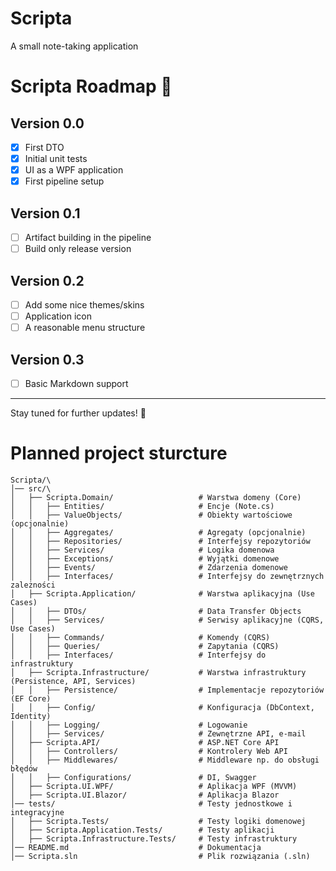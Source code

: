 # Scripta
A small note-taking application

# Scripta Roadmap 🚀

## Version 0.0
- [X] First DTO
- [X] Initial unit tests
- [X] UI as a WPF application
- [X] First pipeline setup

## Version 0.1
- [ ] Artifact building in the pipeline
- [ ] Build only release version

## Version 0.2
- [ ] Add some nice themes/skins
- [ ] Application icon
- [ ] A reasonable menu structure

## Version 0.3
- [ ] Basic Markdown support

---

Stay tuned for further updates! 🎯



# Planned project sturcture
```
Scripta/\
│── src/\
│   ├── Scripta.Domain/                   # Warstwa domeny (Core)
│   │   ├── Entities/                     # Encje (Note.cs)
│   │   ├── ValueObjects/                 # Obiekty wartościowe (opcjonalnie)
│   │   ├── Aggregates/                   # Agregaty (opcjonalnie)
│   │   ├── Repositories/                 # Interfejsy repozytoriów
│   │   ├── Services/                     # Logika domenowa
│   │   ├── Exceptions/                   # Wyjątki domenowe
│   │   ├── Events/                       # Zdarzenia domenowe
│   │   ├── Interfaces/                   # Interfejsy do zewnętrznych zależności
│   ├── Scripta.Application/              # Warstwa aplikacyjna (Use Cases)
│   │   ├── DTOs/                         # Data Transfer Objects
│   │   ├── Services/                     # Serwisy aplikacyjne (CQRS, Use Cases)
│   │   ├── Commands/                     # Komendy (CQRS)
│   │   ├── Queries/                      # Zapytania (CQRS)
│   │   ├── Interfaces/                   # Interfejsy do infrastruktury
│   ├── Scripta.Infrastructure/           # Warstwa infrastruktury (Persistence, API, Services)
│   │   ├── Persistence/                  # Implementacje repozytoriów (EF Core)
│   │   ├── Config/                       # Konfiguracja (DbContext, Identity)
│   │   ├── Logging/                      # Logowanie
│   │   ├── Services/                     # Zewnętrzne API, e-mail
│   ├── Scripta.API/                      # ASP.NET Core API
│   │   ├── Controllers/                  # Kontrolery Web API
│   │   ├── Middlewares/                  # Middleware np. do obsługi błędów
│   │   ├── Configurations/               # DI, Swagger
│   ├── Scripta.UI.WPF/                   # Aplikacja WPF (MVVM)
│   ├── Scripta.UI.Blazor/                # Aplikacja Blazor
│── tests/                                # Testy jednostkowe i integracyjne
│   ├── Scripta.Tests/                    # Testy logiki domenowej
│   ├── Scripta.Application.Tests/        # Testy aplikacji
│   ├── Scripta.Infrastructure.Tests/     # Testy infrastruktury
│── README.md                             # Dokumentacja
│── Scripta.sln                           # Plik rozwiązania (.sln)
```

